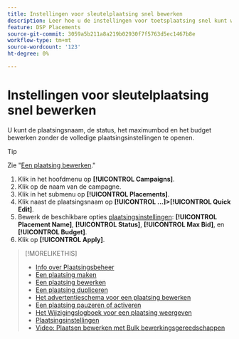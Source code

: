 ```yaml
---
title: Instellingen voor sleutelplaatsing snel bewerken
description: Leer hoe u de instellingen voor toetsplaatsing snel kunt wijzigen.
feature: DSP Placements
source-git-commit: 3059a5b211a8a219b02930f7f5763d5ec1467b8e
workflow-type: tm+mt
source-wordcount: '123'
ht-degree: 0%

---
```


# Instellingen voor sleutelplaatsing snel bewerken

<!-- Some placements don't have this option. Clarify which placement types aren't eligible -- is it PG placements, or all placements using private inventory? And anything else? -->

U kunt de plaatsingsnaam, de status, het maximumbod en het budget bewerken zonder de volledige plaatsingsinstellingen te openen.

>[!TIP]
>
> Zie &quot;[Een plaatsing bewerken](/help/dsp/campaign-management/placements/placement-edit.md).&quot;

1. Klik in het hoofdmenu op **[!UICONTROL Campaigns]**.
1. Klik op de naam van de campagne.
1. Klik in het submenu op **[!UICONTROL Placements]**.
1. Klik naast de plaatsingsnaam op  **[!UICONTROL ...]>[!UICONTROL Quick Edit]**.
1. Bewerk de beschikbare opties [plaatsingsinstellingen](placement-settings.md):  **[!UICONTROL Placement Name]**, **[!UICONTROL Status]**, **[!UICONTROL Max Bid]**, en **[!UICONTROL Budget]**.
1. Klik op **[!UICONTROL Apply]**.

>[!MORELIKETHIS]
>
>* [Info over Plaatsingsbeheer](placement-about.md)
>* [Een plaatsing maken](placement-create.md)
>* [Een plaatsing bewerken](placement-edit.md)
>* [Een plaatsing dupliceren](placement-duplicate.md)
>* [Het advertentieschema voor een plaatsing bewerken](placement-edit-ad-schedule.md)
>* [Een plaatsing pauzeren of activeren](placement-pause-activate.md)
>* [Het Wijzigingslogboek voor een plaatsing weergeven](placement-change-log.md)
>* [Plaatsingsinstellingen](placement-settings.md)
>* [Video: Plaatsen bewerken met Bulk bewerkingsgereedschappen](https://experienceleague.adobe.com/docs/advertising-cloud-learn/tutorials/dsp/bulk-edit-placement-tools.html)

